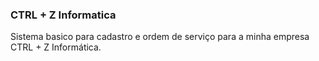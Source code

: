 ### CTRL + Z Informatica
Sistema basico para cadastro e ordem de serviço para a minha empresa CTRL + Z Informática.
